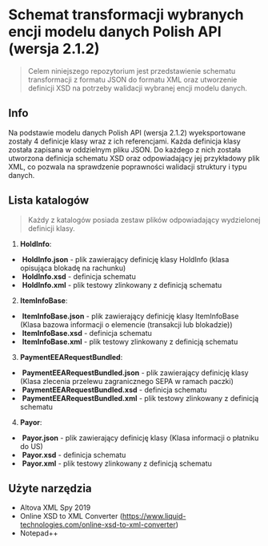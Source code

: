 # Schemat transformacji wybranych encji modelu danych Polish API (wersja 2.1.2)

> Celem niniejszego repozytorium jest przedstawienie schematu transformacji z formatu JSON do formatu XML oraz utworzenie definicji XSD na potrzeby walidacji wybranej encji modelu danych. 


## Info 
Na podstawie modelu danych Polish API (wersja 2.1.2) wyeksportowane zostały 4 definicje klasy wraz z ich referencjami. Każda definicja klasy została zapisana w oddzielnym pliku JSON. Do każdego z nich została utworzona definicja schematu XSD oraz odpowiadający jej przykładowy plik XML, co pozwala na sprawdzenie poprawności walidacji struktury i typu danych. 


## Lista katalogów 

> Każdy z katalogów posiada zestaw plików odpowiadający wydzielonej definicji klasy. 

1. **HoldInfo**:
  * &nbsp;**HoldInfo.json** - plik zawierający definicję klasy HoldInfo (klasa opisująca blokadę na rachunku)
  * &nbsp;**HoldInfo.xsd** - definicja schematu  
  * &nbsp;**HoldInfo.xml** - plik testowy zlinkowany z definicją schematu
  
  
2. **ItemInfoBase**:
  * &nbsp;**ItemInfoBase.json** - plik zawierający definicję klasy ItemInfoBase (Klasa bazowa informacji o elemencie (transakcji lub blokadzie))
  * &nbsp;**ItemInfoBase.xsd** - definicja schematu
  * &nbsp;**ItemInfoBase.xml** - plik testowy zlinkowany z definicją schematu
  
  
3. **PaymentEEARequestBundled**:
  * &nbsp;**PaymentEEARequestBundled.json** - plik zawierający definicję klasy (Klasa zlecenia przelewu zagranicznego SEPA w ramach paczki)
  * &nbsp;**PaymentEEARequestBundled.xsd** - definicja schematu
  * &nbsp;**PaymentEEARequestBundled.xml** - plik testowy zlinkowany z definicją schematu


4. **Payor**:
  * &nbsp;**Payor.json** - plik zawierający definicję klasy (Klasa informacji o płatniku do US)
  * &nbsp;**Payor.xsd** - definicja schematu
  * &nbsp;**Payor.xml** - plik testowy zlinkowany z definicją schematu


## Użyte narzędzia

* Altova XML Spy 2019
* Online XSD to XML Converter (https://www.liquid-technologies.com/online-xsd-to-xml-converter)
* Notepad++



